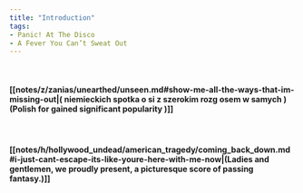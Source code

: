 ```yaml
---
title: "Introduction"
tags:
- Panic! At The Disco
- A Fever You Can’t Sweat Out
---
```

&nbsp;
#### [[notes/z/zanias/unearthed/unseen.md#show-me-all-the-ways-that-im-missing-out|( niemieckich spotka o si  z szerokim rozg osem w samych ) (Polish for  gained significant popularity )]]
&nbsp;
#### [[notes/h/hollywood_undead/american_tragedy/coming_back_down.md#i-just-cant-escape-its-like-youre-here-with-me-now|(Ladies and gentlemen, we proudly present, a picturesque score of passing fantasy.)]]
